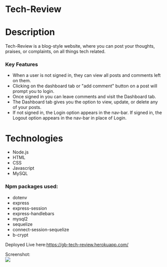 # Tech-Review

# Description
Tech-Review is a blog-style website, where you can post your thoughts, praises, or complaints, on all things tech related. 

### Key Features
* When a user is not signed in, they can view all posts and comments left on them.
* Clicking on the dashboard tab or "add comment" button on a post will prompt you to login.
* Once signed in you can leave comments and visit the Dashboard tab.
* The Dashboard tab gives you the option to view, update, or delete any of your posts.
* If not signed in, the Login option appears in the nav-bar. If signed in, the Logout option appears in the nav-bar in place of Login.

# Technologies
* Node.js
* HTML
* CSS
* Javascript
* MySQL

### Npm packages used:
* dotenv
* express
* express-session
* express-handlebars
* mysql2
* sequelize
* connect-session-sequelize
* b-crypt

Deployed Live here:https://gb-tech-review.herokuapp.com/

Screenshot:  
<img src="./public/assets/images/Screenshot.png">
